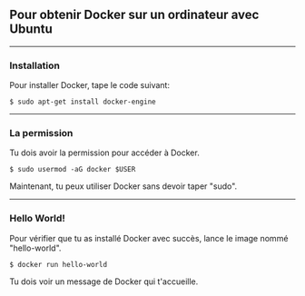 ## Pour obtenir Docker sur un ordinateur avec Ubuntu
---
### Installation

Pour installer Docker, tape le code suivant:
```
$ sudo apt-get install docker-engine
```

---
### La permission

Tu dois avoir la permission pour accéder à Docker.
```
$ sudo usermod -aG docker $USER
```

Maintenant, tu peux utiliser Docker sans devoir taper "sudo".

---
### Hello World!

Pour vérifier que tu as installé Docker avec succès, lance le image nommé "hello-world".
```
$ docker run hello-world
```

Tu dois voir un message de Docker qui t'accueille.
